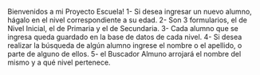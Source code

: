 Bienvenidos a mi Proyecto Escuela!
1- Si desea ingresar un nuevo alumno, hágalo en el nivel correspondiente a su edad.
2- Son 3 formularios, el de Nivel Inicial, el de Primaria y el de Secundaria.
3- Cada alumno que se ingresa queda guardado en la base de datos de cada nivel.
4- Si desea realizar la búsqueda de algún alumno ingrese el nombre o el apellido, o parte de alguno de ellos.
5- el Buscador Almuno arrojará el nombre del mismo y a qué nivel pertenece.